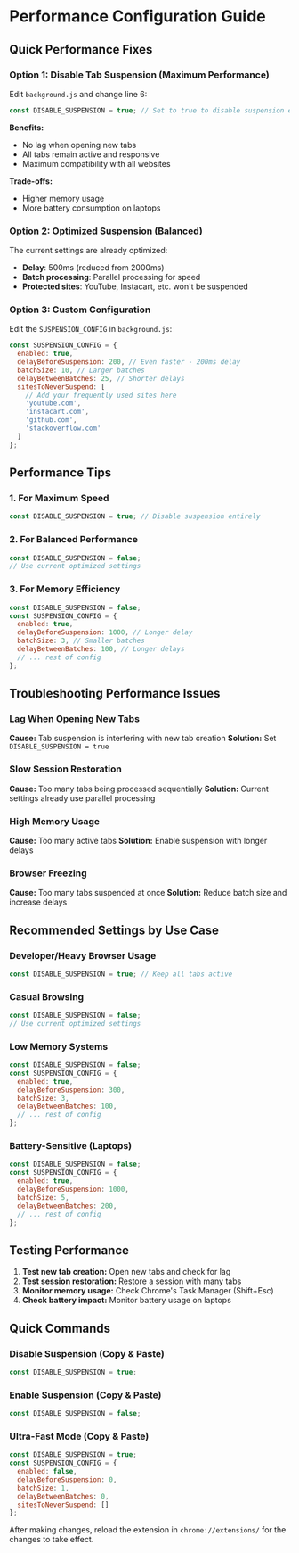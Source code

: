 # Performance Configuration Guide

## Quick Performance Fixes

### Option 1: Disable Tab Suspension (Maximum Performance)
Edit `background.js` and change line 6:
```javascript
const DISABLE_SUSPENSION = true; // Set to true to disable suspension entirely
```

**Benefits:**
- No lag when opening new tabs
- All tabs remain active and responsive
- Maximum compatibility with all websites

**Trade-offs:**
- Higher memory usage
- More battery consumption on laptops

### Option 2: Optimized Suspension (Balanced)
The current settings are already optimized:
- **Delay**: 500ms (reduced from 2000ms)
- **Batch processing**: Parallel processing for speed
- **Protected sites**: YouTube, Instacart, etc. won't be suspended

### Option 3: Custom Configuration
Edit the `SUSPENSION_CONFIG` in `background.js`:

```javascript
const SUSPENSION_CONFIG = {
  enabled: true,
  delayBeforeSuspension: 200, // Even faster - 200ms delay
  batchSize: 10, // Larger batches
  delayBetweenBatches: 25, // Shorter delays
  sitesToNeverSuspend: [
    // Add your frequently used sites here
    'youtube.com',
    'instacart.com',
    'github.com',
    'stackoverflow.com'
  ]
};
```

## Performance Tips

### 1. **For Maximum Speed**
```javascript
const DISABLE_SUSPENSION = true; // Disable suspension entirely
```

### 2. **For Balanced Performance**
```javascript
const DISABLE_SUSPENSION = false;
// Use current optimized settings
```

### 3. **For Memory Efficiency**
```javascript
const DISABLE_SUSPENSION = false;
const SUSPENSION_CONFIG = {
  enabled: true,
  delayBeforeSuspension: 1000, // Longer delay
  batchSize: 3, // Smaller batches
  delayBetweenBatches: 100, // Longer delays
  // ... rest of config
};
```

## Troubleshooting Performance Issues

### Lag When Opening New Tabs
**Cause:** Tab suspension is interfering with new tab creation
**Solution:** Set `DISABLE_SUSPENSION = true`

### Slow Session Restoration
**Cause:** Too many tabs being processed sequentially
**Solution:** Current settings already use parallel processing

### High Memory Usage
**Cause:** Too many active tabs
**Solution:** Enable suspension with longer delays

### Browser Freezing
**Cause:** Too many tabs suspended at once
**Solution:** Reduce batch size and increase delays

## Recommended Settings by Use Case

### **Developer/Heavy Browser Usage**
```javascript
const DISABLE_SUSPENSION = true; // Keep all tabs active
```

### **Casual Browsing**
```javascript
const DISABLE_SUSPENSION = false;
// Use current optimized settings
```

### **Low Memory Systems**
```javascript
const DISABLE_SUSPENSION = false;
const SUSPENSION_CONFIG = {
  enabled: true,
  delayBeforeSuspension: 300,
  batchSize: 3,
  delayBetweenBatches: 100,
  // ... rest of config
};
```

### **Battery-Sensitive (Laptops)**
```javascript
const DISABLE_SUSPENSION = false;
const SUSPENSION_CONFIG = {
  enabled: true,
  delayBeforeSuspension: 1000,
  batchSize: 5,
  delayBetweenBatches: 200,
  // ... rest of config
};
```

## Testing Performance

1. **Test new tab creation:** Open new tabs and check for lag
2. **Test session restoration:** Restore a session with many tabs
3. **Monitor memory usage:** Check Chrome's Task Manager (Shift+Esc)
4. **Check battery impact:** Monitor battery usage on laptops

## Quick Commands

### Disable Suspension (Copy & Paste)
```javascript
const DISABLE_SUSPENSION = true;
```

### Enable Suspension (Copy & Paste)
```javascript
const DISABLE_SUSPENSION = false;
```

### Ultra-Fast Mode (Copy & Paste)
```javascript
const DISABLE_SUSPENSION = true;
const SUSPENSION_CONFIG = {
  enabled: false,
  delayBeforeSuspension: 0,
  batchSize: 1,
  delayBetweenBatches: 0,
  sitesToNeverSuspend: []
};
```

After making changes, reload the extension in `chrome://extensions/` for the changes to take effect. 